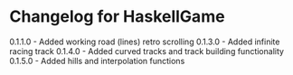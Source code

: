 # Changelog for HaskellGame

0.1.1.0 - Added working road (lines) retro scrolling
0.1.3.0 - Added infinite racing track
0.1.4.0 - Added curved tracks and track building functionality
0.1.5.0 - Added hills and interpolation functions
